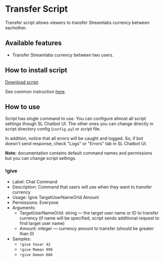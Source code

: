 # Transfer Script

Transfer script allows viewers to transfer Streamlabs currency between eachother.

## Available features

- Transfer Streamlabs currency between two users.

## How to install script

[Download script](https://github.com/Vasar007/Streamlabs-Chatbot-Scripts/raw/main/Releases/TransferCurrency.zip).

See common instruction [here](../../README.md#how-to-install-any-script).

## How to use

Script has single command to use.
You can configure almost all script settings though SL Chatbot UI.
The other ones you can change directly in script directory config (`config.py`) or script file.

In addition, notice that all errors will be caught and logged.
So, if bot doesn't send response, check "Logs" or "Errors" tab in SL Chatbot UI.

**Note:** documentation contains default command names and permissions but you can change script settings.

### !give

- Label: Chat Command
- Description: Command that users will use when they want to transfer currency
- Usage: !give TargetUserNameOrId Amount
- Permissions: Everyone
- Arguments:
  - TargetUserNameOrId: string — the target user name or ID to transfer currency (if name will be specified, script sends additional request to find target user name)
  - Amount: integer — currency amount to transfer (should be greater than 0)
- Samples:
  - `!give Vasar 42`
  - `!give Maman 999`
  - `!give Demon 666`
